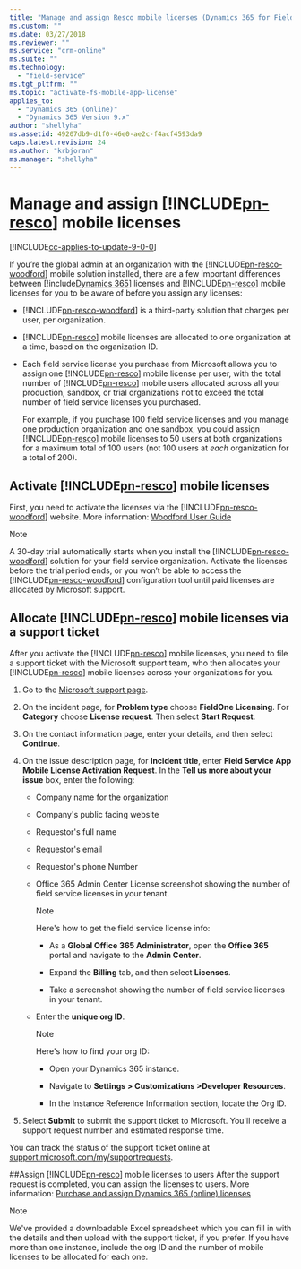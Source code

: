 ```yaml
---
title: "Manage and assign Resco mobile licenses (Dynamics 365 for Field Service) | MicrosoftDocs"
ms.custom: ""
ms.date: 03/27/2018
ms.reviewer: ""
ms.service: "crm-online"
ms.suite: ""
ms.technology: 
  - "field-service"
ms.tgt_pltfrm: ""
ms.topic: "activate-fs-mobile-app-license"
applies_to: 
  - "Dynamics 365 (online)"
  - "Dynamics 365 Version 9.x"
author: "shellyha"
ms.assetid: 49207db9-d1f0-46e0-ae2c-f4acf4593da9
caps.latest.revision: 24
ms.author: "krbjoran"
ms.manager: "shellyha"
---
```


# Manage and assign [!INCLUDE[pn-resco](../includes/pn-resco.md)] mobile licenses 

[!INCLUDE[cc-applies-to-update-9-0-0](../includes/cc_applies_to_update_9_0_0.md)]

If you’re the global admin at an organization with the [!INCLUDE[pn-resco-woodford](../includes/pn-resco-woodford.md)] mobile solution installed, there are a few important differences between [!include[Dynamics 365](../includes/pn-crm-2016-shortest.md)] licenses and [!INCLUDE[pn-resco](../includes/pn-resco.md)] mobile licenses for you to be aware of before you assign any licenses:

- [!INCLUDE[pn-resco-woodford](../includes/pn-resco-woodford.md)] is a third-party solution that charges per user, per organization.

- [!INCLUDE[pn-resco](../includes/pn-resco.md)] mobile licenses are allocated to one organization at a time, based on the organization ID.

- Each field service license you purchase from Microsoft allows you to assign one [!INCLUDE[pn-resco](../includes/pn-resco.md)] mobile license per user, with the total number of [!INCLUDE[pn-resco](../includes/pn-resco.md)] mobile users allocated across all your production, sandbox, or trial organizations not to exceed the total number of field service licenses you purchased. 

    For example, if you purchase 100 field service licenses and you manage one production organization and one sandbox, you could assign [!INCLUDE[pn-resco](../includes/pn-resco.md)] mobile licenses to 50 users at both organizations for a maximum total of 100 users (not 100 users at *each* organization for a total of 200).

## Activate [!INCLUDE[pn-resco](../includes/pn-resco.md)] mobile licenses

First, you need to activate the licenses via the [!INCLUDE[pn-resco-woodford](../includes/pn-resco-woodford.md)] website. More information: [Woodford User Guide](https://www.resco.net/woodford-user-guide/#__RefHeading__5781_1627906509)

> [!NOTE]
> A 30-day trial automatically starts when you install the [!INCLUDE[pn-resco-woodford](../includes/pn-resco-woodford.md)] solution for your field service organization. Activate the licenses before the trial period ends, or you won’t be able to access the [!INCLUDE[pn-resco-woodford](../includes/pn-resco-woodford.md)] configuration tool until paid licenses are allocated by Microsoft support.

## Allocate [!INCLUDE[pn-resco](../includes/pn-resco.md)] mobile licenses via a support ticket
After you activate the [!INCLUDE[pn-resco](../includes/pn-resco.md)] mobile licenses, you need to file a support ticket with the Microsoft support team, who then allocates your [!INCLUDE[pn-resco](../includes/pn-resco.md)] mobile licenses across your organizations for you. 

1.  Go to the [Microsoft support
    page](https://go.microsoft.com/fwlink/?linkid=854120). 
2.  On the incident page, for **Problem type** choose **FieldOne Licensing**. For **Category** choose **License
    request**. Then select **Start Request**.
3.  On the contact information page, enter your details, and then select **Continue**.
4.  On the issue description page, for **Incident title**, enter **Field Service App Mobile License Activation
    Request**. In the **Tell us more about your issue** box, enter the following:

    -   Company name for the organization
    -   Company's public facing website
    -   Requestor's full name
    -   Requestor's email 
    -   Requestor's phone Number
    -   Office 365 Admin Center License screenshot showing the number of field
        service licenses in your tenant. 
        > [!NOTE] 
        > Here's how to get the field service license info:
        > - As a **Global Office 365 Administrator**, open the **Office 365** portal
            and navigate to the **Admin Center**.
        >
        > - Expand the **Billing** tab, and then select **Licenses**.
        >
        > - Take a screenshot showing the number of field service licenses in
            your tenant.

    -   Enter the **unique org ID**. 
        > [!NOTE]
        > Here's how to find your org ID:
        >
        > - Open your Dynamics 365 instance.
        >
        > - Navigate to **Settings \> Customizations \>Developer Resources**.
        >
        > - In the Instance Reference Information section, locate
            the Org ID.

5.  Select **Submit** to submit the support ticket to Microsoft. You'll receive a support request number and estimated response time. 
        
You can track the status of the support ticket online at [support.microsoft.com/my/supportrequests](https://support.microsoft.com/my/supportrequests). 

##Assign [!INCLUDE[pn-resco](../includes/pn-resco.md)] mobile licenses to users
After the support request is completed, you can assign the licenses to users. More information: [Purchase and assign Dynamics 365 (online) licenses](https://docs.microsoft.com/dynamics365/customer-engagement/admin/purchase-assign-online-licenses)

> [!NOTE]
> We've provided a downloadable Excel spreadsheet which you can fill in with the details and then upload with the support ticket, if you prefer. If you have more than one instance, include the org ID and the number of mobile licenses to be allocated for each one.
